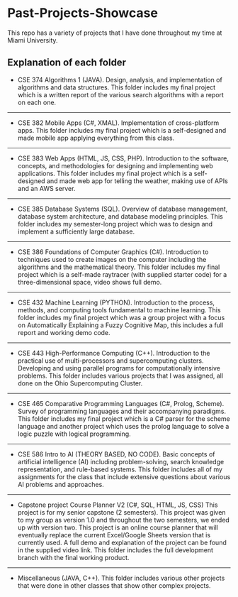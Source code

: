 # Past-Projects-Showcase
This repo has a variety of projects that I have done throughout my time at Miami University.

## Explanation of each folder
- CSE 374 Algorithms 1 (JAVA). Design, analysis, and implementation of algorithms and data structures. This folder includes my final project which is a written report of the various search algorithms with a report on each one.
---
- CSE 382 Mobile Apps (C#, XMAL). Implementation of cross-platform apps. This folder includes my final project which is a self-designed and made mobile app applying everything from this class.
---
- CSE 383 Web Apps (HTML, JS, CSS, PHP). Introduction to the software, concepts, and methodologies for designing and implementing web applications. This folder includes my final project which is a self-designed and made web app for telling the weather, making use of APIs and an AWS server.
---
- CSE 385 Database Systems (SQL). Overview of database management, database system architecture, and database modeling principles. This folder includes my semester-long project which was to design and implement a sufficiently large database.
---
- CSE 386 Foundations of Computer Graphics (C#). Introduction to techniques used to create images on the computer including the algorithms and the mathematical theory. This folder includes my final project which is a self-made raytracer (with supplied starter code) for a three-dimensional space, video shows full demo.
---
-  CSE 432 Machine Learning (PYTHON). Introduction to the process, methods, and computing tools fundamental to machine learning. This folder includes my final project which was a group project with a focus on Automatically Explaining a Fuzzy Cognitive Map, this includes a full report and working demo code.
---
-  CSE 443 High-Performance Computing (C++). Introduction to the practical use of multi-processors and supercomputing clusters. Developing and using parallel programs for computationally intensive problems. This folder includes various projects that I was assigned, all done on the Ohio Supercomputing Cluster.
---
-  CSE 465 Comparative Programming Languages (C#, Prolog, Scheme). Survey of programming languages and their accompanying paradigms. This folder includes my final project which is a C# parser for the scheme language and another project which uses the prolog language to solve a logic puzzle with logical programming.
---
-  CSE 586 Intro to AI (THEORY BASED, NO CODE). Basic concepts of artificial intelligence (AI) including problem-solving, search knowledge representation, and rule-based systems. This folder includes all of my assignments for the class that include extensive questions about various AI problems and approaches.
---
-  Capstone project Course Planner V2 (C#, SQL, HTML, JS, CSS) This project is for my senior capstone (2 semesters). This project was given to my group as version 1.0 and throughout the two semesters, we ended up with version two. This project is an online course planner that will eventually replace the current Excel/Google Sheets version that is currently used. A full demo and explanation of the project can be found in the supplied video link. This folder includes the full development branch with the final working product. 
---
-  Miscellaneous (JAVA, C++). This folder includes various other projects that were done in other classes that show other complex projects.  
